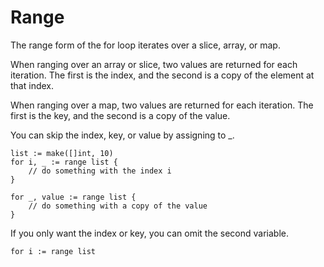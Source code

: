 # Range

The range form of the for loop iterates over a slice, array, or map.

When ranging over an array or slice, two values are returned for each iteration. 
The first is the index, and the second is a copy of the element at that index.

When ranging over a map, two values are returned for each iteration.
The first is the key, and the second is a copy of the value.

You can skip the index, key, or value by assigning to _.

```aiignore
list := make([]int, 10)
for i, _ := range list {
    // do something with the index i
}

for _, value := range list {
    // do something with a copy of the value
}
```

If you only want the index or key, you can omit the second variable.

`for i := range list`